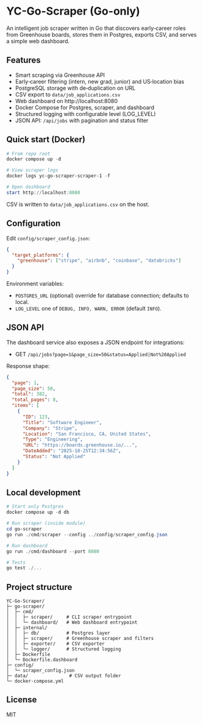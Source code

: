 # YC-Go-Scraper (Go-only)

An intelligent job scraper written in Go that discovers early‑career roles from Greenhouse boards, stores them in Postgres, exports CSV, and serves a simple web dashboard.

## Features

- Smart scraping via Greenhouse API
- Early‑career filtering (intern, new grad, junior) and US‑location bias
- PostgreSQL storage with de‑duplication on URL
- CSV export to `data/job_applications.csv`
- Web dashboard on http://localhost:8080
- Docker Compose for Postgres, scraper, and dashboard
- Structured logging with configurable level (LOG_LEVEL)
- JSON API: `/api/jobs` with pagination and status filter

## Quick start (Docker)

```powershell
# From repo root
docker compose up -d

# View scraper logs
docker logs yc-go-scraper-scraper-1 -f

# Open dashboard
start http://localhost:8080
```

CSV is written to `data/job_applications.csv` on the host.

## Configuration

Edit `config/scraper_config.json`:

```json
{
  "target_platforms": {
    "greenhouse": ["stripe", "airbnb", "coinbase", "databricks"]
  }
}
```

Environment variables:

- `POSTGRES_URL` (optional) override for database connection; defaults to local.
- `LOG_LEVEL` one of `DEBUG, INFO, WARN, ERROR` (default `INFO`).

## JSON API

The dashboard service also exposes a JSON endpoint for integrations:

- GET `/api/jobs?page=1&page_size=50&status=Applied|Not%20Applied`

Response shape:

```json
{
  "page": 1,
  "page_size": 50,
  "total": 382,
  "total_pages": 8,
  "items": [
    {
      "ID": 123,
      "Title": "Software Engineer",
      "Company": "Stripe",
      "Location": "San Francisco, CA, United States",
      "Type": "Engineering",
      "URL": "https://boards.greenhouse.io/...",
      "DateAdded": "2025-10-25T12:34:56Z",
      "Status": "Not Applied"
    }
  ]
}
```

## Local development

```powershell
# Start only Postgres
docker compose up -d db

# Run scraper (inside module)
cd go-scraper
go run ./cmd/scraper --config ../config/scraper_config.json

# Run dashboard
go run ./cmd/dashboard --port 8080

# Tests
go test ./...
```

## Project structure

```
YC-Go-Scraper/
├─ go-scraper/
│  ├─ cmd/
│  │  ├─ scraper/     # CLI scraper entrypoint
│  │  └─ dashboard/   # Web dashboard entrypoint
│  ├─ internal/
│  │  ├─ db/          # Postgres layer
│  │  ├─ scraper/     # Greenhouse scraper and filters
│  │  ├─ exporter/    # CSV exporter
│  │  └─ logger/      # Structured logging
│  ├─ Dockerfile
│  └─ Dockerfile.dashboard
├─ config/
│  └─ scraper_config.json
├─ data/               # CSV output folder
└─ docker-compose.yml
```

## License

MIT